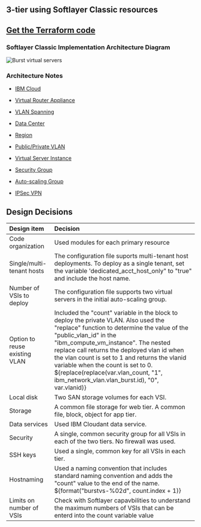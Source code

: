 ## 3-tier using Softlayer Classic resources


## [Get the Terraform code](https://github.ibm.com/pbahrs/iaas_ref_architectures/tree/master/terraform/3Tier/ClassicSoftlayer)


### Softlayer Classic Implementation Architecture Diagram

   ![Burst virtual servers](https://github.ibm.com/pbahrs/iaas_ref_architectures/blob/master/imgs/SL3-tier.png)
   
### Architecture Notes  

 - [IBM Cloud](https://www.ibm.com/cloud/?S_PKG=&cm_mmc=Search_Google-_-Cloud_Cloud+Platform-_-WW_US-_-+ibm++cloud_Broad_&cm_mmca1=000016GC&cm_mmca2=10004026&cm_mmca7=9008188&cm_mmca8=aud-311016886972:kwd-301973236515&cm_mmca9=6cd5a330-083d-4bc1-b6a9-9d15e42966fb&cm_mmca10=231586021885&cm_mmca11=b&mkwid=6cd5a330-083d-4bc1-b6a9-9d15e42966fb|1150|385392&cvosrc=ppc.google.%2Bibm%20%2Bcloud&cvo_campaign=000016GC&cvo_crid=231586021885&Matchtype=b)
 
 - [Virtual Router Appliance](https://console.bluemix.net/docs/infrastructure/virtual-router-appliance/getting-started.html#getting-started)
 
 - [VLAN Spanning](https://knowledgelayer.softlayer.com/procedure/enable-or-disable-vlan-spanning)
 
 - [Data Center](https://www.ibm.com/cloud-computing/bluemix/data-centers)
 
 - [Region](https://console.bluemix.net/docs/containers/cs_regions.html#regions-and-locations)
 
 - [Public/Private VLAN](https://knowledgelayer.softlayer.com/topic/vlans)
 
 - [Virtual Server Instance](https://www.ibm.com/cloud/virtual-servers)
 
 - [Security Group](https://www.ibm.com/blogs/bluemix/2017/11/security-groups/)
 
 - [Auto-scaling Group](https://www.ibm.com/cloud/auto-scaling)
 
 - [IPSec VPN](https://www.ibm.com/blogs/bluemix/2016/07/vpn-for-bluemix-enhancements/)
 

## Design Decisions
| Design item                | Decision|
| :----------------------------------- | :--------------------------------------------------------------------------------|
|Code organization|Used modules for each primary resource|
|Single/multi-tenant hosts|The configuration file suports multi-tenant host deployments. To deploy as a single tenant, set the variable 'dedicated_acct_host_only" to "true" and include the host name.|
|Number of VSIs to deploy|The configuration file supports two virtual servers in the initial auto-scaling group.|
|Option to reuse existing VLAN|Included the "count" variable in the block to deploy the private VLAN. Also used the "replace" function to determine the value of the "public_vlan_id" in the "ibm_compute_vm_instance". The nested replace call returns the deployed vlan id when the vlan count is set to 1 and returns the vlanid variable when the count is set to 0.  ${replace(replace(var.vlan_count, "1", ibm_network_vlan.vlan_burst.id), "0", var.vlanid)} |
|Local disk |Two SAN storage volumes for each VSI.|
|Storage|A common file storage for web tier. A common file, block, object for app tier.|
|Data services|Used IBM Cloudant data service.|
|Security|A single, common security group for all VSIs in each of the two tiers. No firewall was used.|
|SSH keys|Used a single, common key for all VSIs in each tier.|
|Hostnaming|Used a naming convention that includes standard naming convention and adds the "count" value to the end of the name. ${format("burstvs-%02d", count.index + 1)} |
|Limits on number of VSIs|Check with Softlayer capavbilities to understand the maximum numbers of VSIs that can be enterd into the count variable value| 
